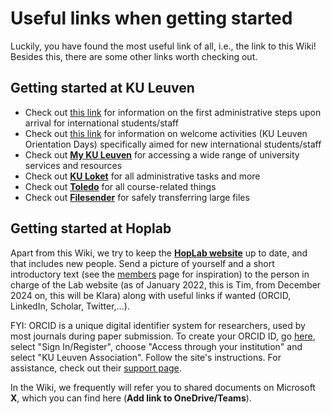 # Useful links when getting started 

Luckily, you have found the most useful link of all, i.e., the link to this Wiki! Besides this, there are some other links worth checking out. 

## Getting started at KU Leuven

- Check out [this link](https://admin.kuleuven.be/personeel/english/international_staff/first_steps_upon_arrival) for information on the first administrative steps upon arrival for international students/staff
- Check out [this link](https://www.kuleuven.be/english/stuvo/pangaea/orientation-days) for information on welcome activities (KU Leuven Orientation Days) specifically aimed for new international students/staff
- Check out [**My KU Leuven**](https://admin.kuleuven.be/mykuleuven/en/mykuleuven) for accessing a wide range of university services and resources
- Check out [**KU Loket**](https://www.kuleuven.be/kuloket) for all administrative tasks and more
- Check out [**Toledo**](https://www.kuleuven.be/toledo) for all course-related things
- Check out [**Filesender**](https://filesender.belnet.be/) for safely transferring large files

## Getting started at Hoplab

Apart from this Wiki, we try to keep the [**HopLab website**](https://www.hoplab.be/) up to date, and that includes new people. Send a picture of yourself and a short introductory text (see the [members](https://www.hoplab.be/people/) page for inspiration) to the person in charge of the Lab website (as of January 2022, this is Tim, from December 2024 on, this will be Klara) along with useful links if wanted (ORCID, LinkedIn, Scholar, Twitter,…).

FYI: ORCID is a unique digital identifier system for researchers, used by most journals during paper submission. To create your ORCID ID, go [here](https://orcid.org/), select "Sign In/Register", choose "Access through your institution" and select "KU Leuven Association". Follow the site's instructions. For assistance, check out their [support page](https://support.orcid.org/hc/en-us/articles/360006897454-How-do-I-register-for-an-ORCID-ID).

In the Wiki, we frequently will refer you to shared documents on Microsoft **X**, which you can find here (**Add link to OneDrive/Teams**).